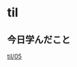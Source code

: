 # til

## 今日学んだこと

[til/05](https://github.com/tokiohamamatsu/til/blob/master/%E6%B4%BB%E5%8B%95%E8%A8%98%E9%8C%B2/2022/07/05.md)